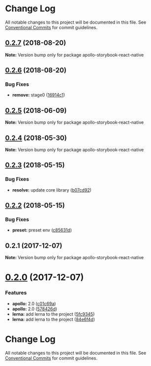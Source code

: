 # Change Log

All notable changes to this project will be documented in this file.
See [Conventional Commits](https://conventionalcommits.org) for commit guidelines.

<a name="0.2.7"></a>
## [0.2.7](https://github.com/abhiaiyer91/apollo-storybook-decorator/compare/apollo-storybook-react-native@0.2.6...apollo-storybook-react-native@0.2.7) (2018-08-20)




**Note:** Version bump only for package apollo-storybook-react-native

<a name="0.2.6"></a>
## [0.2.6](https://github.com/abhiaiyer91/apollo-storybook-decorator/compare/apollo-storybook-react-native@0.2.5...apollo-storybook-react-native@0.2.6) (2018-08-20)


### Bug Fixes

* **remove:** stage0 ([16914c1](https://github.com/abhiaiyer91/apollo-storybook-decorator/commit/16914c1))




<a name="0.2.5"></a>
## [0.2.5](https://github.com/abhiaiyer91/apollo-storybook-decorator/compare/apollo-storybook-react-native@0.2.4...apollo-storybook-react-native@0.2.5) (2018-06-09)




**Note:** Version bump only for package apollo-storybook-react-native

<a name="0.2.4"></a>
## [0.2.4](https://github.com/abhiaiyer91/apollo-storybook-decorator/compare/apollo-storybook-react-native@0.2.3...apollo-storybook-react-native@0.2.4) (2018-05-30)




**Note:** Version bump only for package apollo-storybook-react-native

<a name="0.2.3"></a>
## [0.2.3](https://github.com/abhiaiyer91/apollo-storybook-decorator/compare/apollo-storybook-react-native@0.2.2...apollo-storybook-react-native@0.2.3) (2018-05-15)


### Bug Fixes

* **resolve:** update core library ([b07cd92](https://github.com/abhiaiyer91/apollo-storybook-decorator/commit/b07cd92))




<a name="0.2.2"></a>
## [0.2.2](https://github.com/abhiaiyer91/apollo-storybook-decorator/compare/apollo-storybook-react-native@0.2.1...apollo-storybook-react-native@0.2.2) (2018-05-15)


### Bug Fixes

* **preset:** preset env ([c85631d](https://github.com/abhiaiyer91/apollo-storybook-decorator/commit/c85631d))




<a name="0.2.1"></a>
## 0.2.1 (2017-12-07)




**Note:** Version bump only for package apollo-storybook-react-native

<a name="0.2.0"></a>
# [0.2.0](https://github.com/abhiaiyer91/apollo-storybook-decorator/compare/v0.5.1...v0.2.0) (2017-12-07)


### Features

* **apollo:** 2.0 ([c01c69a](https://github.com/abhiaiyer91/apollo-storybook-decorator/commit/c01c69a))
* **apollo:** 2.0 ([578426d](https://github.com/abhiaiyer91/apollo-storybook-decorator/commit/578426d))
* **lerna:** add lerna to the project ([5fc9345](https://github.com/abhiaiyer91/apollo-storybook-decorator/commit/5fc9345))
* **lerna:** add lerna to the project ([84e6f4d](https://github.com/abhiaiyer91/apollo-storybook-decorator/commit/84e6f4d))



# Change Log

All notable changes to this project will be documented in this file.
See [Conventional Commits](https://conventionalcommits.org) for commit guidelines.
